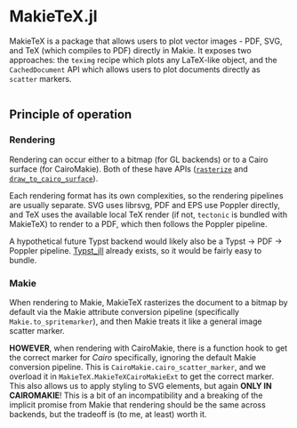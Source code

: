 # MakieTeX.jl

MakieTeX is a package that allows users to plot vector images - PDF, SVG, and TeX (which compiles to PDF) directly in Makie.  It exposes two approaches: the `teximg` recipe which plots any LaTeX-like object, and the `CachedDocument` API which allows users to plot documents directly as `scatter` markers.



```@index
```
## Principle of operation

### Rendering

Rendering can occur either to a bitmap (for GL backends) or to a Cairo surface (for CairoMakie).  Both of these have APIs ([`rasterize`](@ref) and [`draw_to_cairo_surface`](@ref)).

Each rendering format has its own complexities, so the rendering pipelines are usually separate.  SVG uses librsvg, PDF and EPS use Poppler directly, and TeX uses the available local TeX render (if not, `tectonic` is bundled with MakieTeX) to render to a PDF, which then follows the Poppler pipeline. 

A hypothetical future Typst backend would likely also be a Typst -> PDF -> Poppler pipeline.  [Typst_jll](https://github.com/JuliaBinaryWrappers/Typst_jll.jl) already exists, so it would be fairly easy to bundle.

### Makie

When rendering to Makie, MakieTeX rasterizes the document to a bitmap by default via the Makie attribute conversion pipeline (specifically `Makie.to_spritemarker`), and then Makie treats it like a general image scatter marker.

**HOWEVER**, when rendering with CairoMakie, there is a function hook to get the correct marker for *Cairo* specifically, ignoring the default Makie conversion pipeline.  This is `CairoMakie.cairo_scatter_marker`, and we overload it in `MakieTeX.MakieTeXCairoMakieExt` to get the correct marker.  This also allows us to apply styling to SVG elements, but again **ONLY IN CAIROMAKIE**!  This is a bit of an incompatibility and a breaking of the implicit promise from Makie that rendering should be the same across backends, but the tradeoff is (to me, at least) worth it.